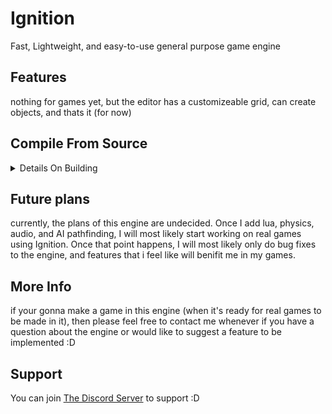 # Ignition
Fast, Lightweight, and easy-to-use general purpose game engine

## Features
nothing for games yet, but the editor has a customizeable grid, can create objects, and thats it (for now)

## Compile From Source
<details>
    <summary>Details On Building</summary>

ignition uses the following

- GLEW
- GLFW
- GLM
- Assimp
- LuaBridge
- 7z (for hub)
- python (for hub)
- stb_image.h (included)
- IMGUI (included)

all of which can be installed using most linux package managers (only pacman/AUR tested)
    
run `premake5 gmake2 && make` for unix-like systems. A optimization you can use is to pass the `-j` flag into make, running it with multiple threads (doesn't work on all systems)<br/><br/>
or<br/><br/>
run `premake5 vs2022` and open the .sln file for windows devices. Windows isn't fully supported yet, don't be surprised if it doesn't work (it doesn't)

</details>

## Future plans
currently, the plans of this engine are undecided. Once I add lua, physics, audio, and AI pathfinding, I will most likely start working on real games using Ignition. Once that point happens, I will most likely only do bug fixes to the engine, and features that i feel like will benifit me in my games.

## More Info
if your gonna make a game in this engine (when it's ready for real games to be made in it), then please feel free to contact me whenever if you have a question about the engine or would like to suggest a feature to be implemented :D

## Support

You can join [The Discord Server](https://discord.gg/ZPuBZ6VFVn) to support :D
